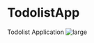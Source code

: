 # TodolistApp
Todolist Application
![large](https://github.com/PernG20/TodolistApp/assets/74205564/7b6e87c7-0833-4c4d-8307-b3982238eb0b)
